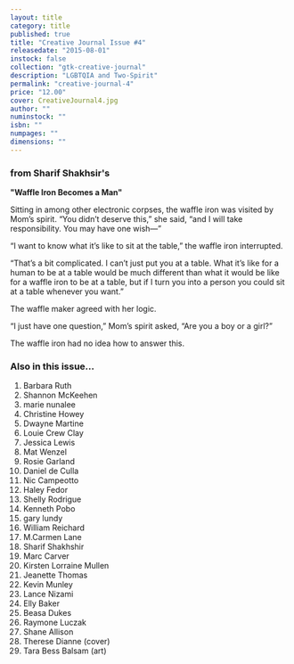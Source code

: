 ```yaml
---
layout: title
category: title
published: true
title: "Creative Journal Issue #4"
releasedate: "2015-08-01"
instock: false
collection: "gtk-creative-journal"
description: "LGBTQIA and Two-Spirit"
permalink: "creative-journal-4"
price: "12.00"
cover: CreativeJournal4.jpg
author: ""
numinstock: ""
isbn: ""
numpages: ""
dimensions: ""
---
```







### from Sharif Shakhsir's 
**"Waffle Iron Becomes a Man"**

Sitting in among other electronic corpses, the waffle iron was visited by Mom’s spirit. “You didn’t deserve this,” she said, “and I will take responsibility. You may have one wish—”

“I want to know what it’s like to sit at the table,” the waffle iron interrupted.

“That’s a bit complicated. I can’t just put you at a table. What it’s like for a human to be at a table would be much different than what it would be like for a waffle iron to be at a table, but if I turn you into a person you could sit at a table whenever you want.”

The waffle maker agreed with her logic.

“I just have one question,” Mom’s spirit asked, “Are you a boy or a girl?”

The waffle iron had no idea how to answer this.

### Also in this issue...

1. Barbara Ruth
2. Shannon McKeehen
3. marie nunalee
4. Christine Howey
5. Dwayne Martine
6. Louie Crew Clay
7. Jessica Lewis
8. Mat Wenzel
9. Rosie Garland
10. Daniel de Culla
11. Nic Campeotto
12. Haley Fedor
13. Shelly Rodrigue
14. Kenneth Pobo
15. gary lundy
16. William Reichard
17. M.Carmen Lane
18. Sharif Shakhshir
19. Marc Carver
20. Kirsten Lorraine Mullen
21. Jeanette Thomas
22. Kevin Munley
23. Lance Nizami
24. Elly Baker
25. Beasa Dukes
26. Raymone Luczak
27. Shane Allison
28. Therese Dianne (cover)
29. Tara Bess Balsam (art)
